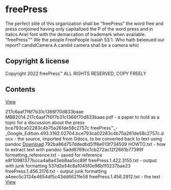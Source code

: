 # freePress

The perfect stile of this organization shall be "freePress" the word free and press conjoined having only capitalized the P of the word press and in italics Ariel font with the demarcation of trademark when available. "freePress™" We the people FreePeople Isaiah 53:1. Who hath beleeued our report? candidCamera A candid camera shall be a camera whic

## Copyright & license

Copyright 2022 freePress™ ALL RIGHTS RESERVED, COPY FREELY

## Contents

[View](https://github.com/freedom-foundation/freePress/raw/refs/heads/main/freePress.1.456.2912.txt)

217c6aaf7f6f7b31c1366f70d833baae  MBB2014.217c6aaf7f6f7b31c1366f70d833baae.pdf - a paper to hold as a topic for a discussion about the press 
bce793ca02283c4b75a261de58c2757c  freePress™_-_Google_Edition.493.3162.02704.bce793ca02283c4b75a261de58c2757c.docx - the source, imported from Gdocs, to be converted back to text using pandoc [Download](https://github.com/freedom-foundation/freePress/raw/refs/heads/main/freePress%E2%84%A2_-_Google_Edition.493.3162.02704.bce793ca02283c4b75a261de58c2757c.docx)
792ba86d757ddedbd51f8e013f734509  HOWTO.txt - how to extract text with pandoc
5add8769cc1cb272ac12f2661b77399f  formatting_reference.txt - saved for reference
e8f10981377bcca4a8a43eb8aa5cc89f  freePress.1.422.3155.txt - output with junk formatting 
537d2e54c8a1045f0e98b1f0237bae23  freePress.1.456.3176.txt - output junk formatting
a4eec5c3124e4654df5c43dd6621fe58  freePress.1.456.2912.txt - the text [View](https://github.com/freedom-foundation/freePress/raw/refs/heads/main/freePress.1.456.2912.txt)
